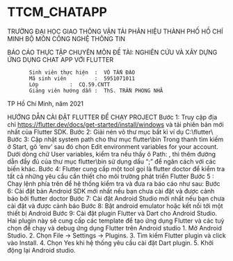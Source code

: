 # TTCM_CHATAPP
TRƯỜNG ĐẠI HỌC GIAO THÔNG VẬN TẢI
PHÂN HIỆU THÀNH PHỐ HỒ CHÍ MINH
BỘ MÔN CÔNG NGHỆ THÔNG TIN

 

BÁO CÁO THỰC TẬP CHUYÊN MÔN
ĐỀ TÀI:
NGHIÊN CỨU VÀ XÂY DỰNG ỨNG DỤNG 
CHAT APP VỚI FLUTTER


	
           Sinh viên thực hiện	:  VÕ TẤN ĐÀO
           Mã sinh viên         :  5951071011
           Lớp			:  CQ.59.CNTT
           Giảng viên hướng dẫn	:  ThS. TRẦN PHONG NHÃ







  		     
TP Hồ Chí Minh, năm 2021





HƯỚNG DẪN CÀI ĐẶT FLUTTER ĐỂ CHẠY PROJECT
Bước 1: Truy cập địa chỉ https://flutter.dev/docs/get-started/install/windows và
tải phiên bản mới nhất của Flutter SDK.
Bước 2: Giải nén vô thư mục bất kì ví dụ C:\flutter\ 
Bước 3: Cập nhật system path cho thư mục flutter\bin
	Trong thanh tìm kiếm ở Start, gõ ‘env’ sau đó chọn Edit environment variables for your account. Dưới dòng chữ User variables, kiểm tra nếu thấy ô Path: , thì thêm đường dẫn đầy đủ của thư mục flutter\bin sử dụng dấu “;” để ngăn cách với các biến khác.
Bước 4: Flutter cung cấp một tool gọi là flutter doctor để kiểm tra tất cả những yêu cầu cần thiết cho môi trường phát triển Flutter
Bước 5 : Chạy lệnh phía trên để hệ thống kiểm tra và đưa ra báo cáo như sau:
   Bước 6: Cài đặt bản Android SDK mới nhất nếu bạn chưa cài đặt và được cảnh báo bởi flutter doctor
Bước 7: Cài đặt Android Studio mới nhất nếu bạn chưa cài đặt và được cảnh báo
Bước 8: Bật android emulator hoặc kết nối tới một thiết bị Android
Bước 9: Cài đặt plugin Flutter và Dart cho Android Studio. Hai plugin này sẽ cung cấp các template để tạo ứng dụng Flutter và các tuỳ chọn để chạy và debug ứng dụng Flutter trên Android studio
	1. Mở Android Studio.
	2. Chọn File → Settings → Plugins.
	3. Tìm kiếm Flutter plugin và click vào Install.
	4. Chọn Yes khi hệ thống yêu cầu cài đặt Dart plugin.
	5. Khởi động lại Android studio.

